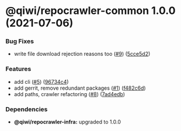 # @qiwi/repocrawler-common 1.0.0 (2021-07-06)


### Bug Fixes

* write file download rejection reasons too ([#9](https://github.com/qiwi/repocrawler/issues/9)) ([5cce5d2](https://github.com/qiwi/repocrawler/commit/5cce5d2f6c099d9a5d3fe37432257cd039cba02b))


### Features

* add cli ([#5](https://github.com/qiwi/repocrawler/issues/5)) ([96734c4](https://github.com/qiwi/repocrawler/commit/96734c4973e10325ca183a045496ada7a4f0b49d))
* add gerrit, remove redundant packages ([#1](https://github.com/qiwi/repocrawler/issues/1)) ([f482c6d](https://github.com/qiwi/repocrawler/commit/f482c6df640dfad883b0be97ca6b0e0759c2a8ab))
* add paths, crawler refactoring ([#8](https://github.com/qiwi/repocrawler/issues/8)) ([7ad4edb](https://github.com/qiwi/repocrawler/commit/7ad4edb034c20488e5d5153bd3bc2af2779f436d))





### Dependencies

* **@qiwi/repocrawler-infra:** upgraded to 1.0.0

